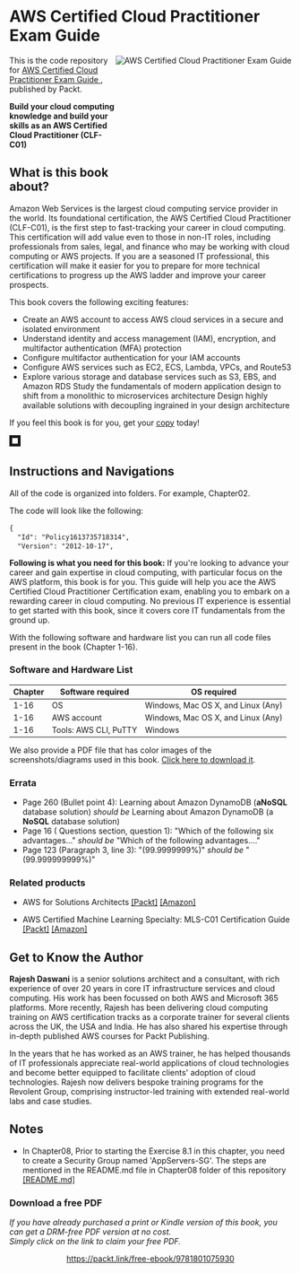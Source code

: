 


# AWS Certified Cloud Practitioner Exam Guide 

<a href="https://www.packtpub.com/product/aws-certified-cloud-practitioner-exam-guide/9781801075930?utm_source=github&utm_medium=repository&utm_campaign=9781801075930"><img src="https://static.packt-cdn.com/products/9781801075930/cover/smaller" alt="AWS Certified Cloud Practitioner Exam Guide " height="256px" align="right"></a>

This is the code repository for [AWS Certified Cloud Practitioner Exam Guide ](https://www.packtpub.com/product/aws-certified-cloud-practitioner-exam-guide/9781801075930?utm_source=github&utm_medium=repository&utm_campaign=9781801075930), published by Packt.

**Build your cloud computing knowledge and build your skills as an AWS Certified Cloud Practitioner (CLF-C01)**

## What is this book about?
Amazon Web Services is the largest cloud computing service provider in the world. Its foundational certification, the AWS Certified Cloud Practitioner (CLF-C01), is the first step to fast-tracking your career in cloud computing. This certification will add value even to those in non-IT roles, including professionals from sales, legal, and finance who may be working with cloud computing or AWS projects. If you are a seasoned IT professional, this certification will make it easier for you to prepare for more technical certifications to progress up the AWS ladder and improve your career prospects. 

This book covers the following exciting features:
* Create an AWS account to access AWS cloud services in a secure and isolated environment
* Understand identity and access management (IAM), encryption, and multifactor authentication (MFA) protection
* Configure multifactor authentication for your IAM accounts
* Configure AWS services such as EC2, ECS, Lambda, VPCs, and Route53
* Explore various storage and database services such as S3, EBS, and Amazon RDS
Study the fundamentals of modern application design to shift from a monolithic to microservices architecture
Design highly available solutions with decoupling ingrained in your design architecture

If you feel this book is for you, get your [copy](https://www.amazon.com/dp/180107593X) today!

<a href="https://www.packtpub.com/?utm_source=github&utm_medium=banner&utm_campaign=GitHubBanner"><img src="https://raw.githubusercontent.com/PacktPublishing/GitHub/master/GitHub.png" 
alt="https://www.packtpub.com/" border="5" /></a>

## Instructions and Navigations
All of the code is organized into folders. For example, Chapter02.

The code will look like the following:
```
{
  "Id": "Policy1613735718314",
  "Version": "2012-10-17",
```

**Following is what you need for this book:**
If you're looking to advance your career and gain expertise in cloud computing, with particular focus on the AWS platform, this book is for you. This guide will help you ace the AWS Certified Cloud Practitioner Certification exam, enabling you to embark on a rewarding career in cloud computing. No previous IT experience is essential to get started with this book, since it covers core IT fundamentals from the ground up.

With the following software and hardware list you can run all code files present in the book (Chapter 1-16).
### Software and Hardware List
| Chapter | Software required | OS required |
| -------- | ------------------------------------ | ----------------------------------- |
| 1-16 | OS | Windows, Mac OS X, and Linux (Any) |
| 1-16 | AWS account | Windows, Mac OS X, and Linux (Any) |
| 1-16 | Tools: AWS CLI, PuTTY | Windows |

We also provide a PDF file that has color images of the screenshots/diagrams used in this book. [Click here to download it](https://static.packt-cdn.com/downloads/9781801075930_ColorImages.pdf).

### Errata
* Page 260 (Bullet point 4): Learning about Amazon DynamoDB (**aNoSQL** database solution) _should be_ Learning about Amazon DynamoDB (a **NoSQL** database solution)
* Page 16 ( Questions section, question 1): "Which of the following six advantages..." _should be_ "Which of the following advantages...."
* Page 123 (Paragraph 3, line 3): "(99.9999999%)" _should be_ "(99.999999999%)"

### Related products
* AWS for Solutions Architects  [[Packt]](https://www.packtpub.com/product/aws-for-solutions-architects/9781789539233?utm_source=github&utm_medium=repository&utm_campaign=9781789539233) [[Amazon]](https://www.amazon.com/dp/1789539234)

* AWS Certified Machine Learning Specialty: MLS-C01 Certification Guide  [[Packt]](https://www.packtpub.com/product/aws-certified-machine-learning-specialty-mls-c01-certification-guide/9781800569003?utm_source=github&utm_medium=repository&utm_campaign=9781800569003) [[Amazon]](https://www.amazon.com/dp/1800569009)

## Get to Know the Author
**Rajesh Daswani**
is a senior solutions architect and a consultant, with rich experience of over 20 years in core IT infrastructure services and cloud computing. His work has been focussed on both AWS and Microsoft 365 platforms. More recently, Rajesh has been delivering cloud computing training on AWS certification tracks as a corporate trainer for several clients across the UK, the USA and India. He has also shared his expertise through in-depth published AWS courses for Packt Publishing.

In the years that he has worked as an AWS trainer, he has helped thousands of IT professionals appreciate real-world applications of cloud technologies and become better equipped to facilitate clients' adoption of cloud technologies. Rajesh now delivers bespoke training programs for the Revolent Group, comprising instructor-led training with extended real-world labs and case studies.

## Notes
* In Chapter08, Prior to starting the Exercise 8.1 in this chapter, you need to create a Security Group named 'AppServers-SG'. The steps are mentioned in the README.md file in Chapter08 folder of this repository  [[README.md]](https://github.com/PacktPublishing/AWS-Certified-Cloud-Practitioner-Exam-Guide/blob/main/Chapter08/README.md)
### Download a free PDF

 <i>If you have already purchased a print or Kindle version of this book, you can get a DRM-free PDF version at no cost.<br>Simply click on the link to claim your free PDF.</i>
<p align="center"> <a href="https://packt.link/free-ebook/9781801075930">https://packt.link/free-ebook/9781801075930 </a> </p>
